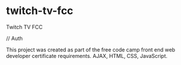 # twitch-tv-fcc
Twitch TV FCC

// Auth

This project was created as part of the free code camp front end web developer certificate requirements. AJAX, HTML, CSS, JavaScript.
